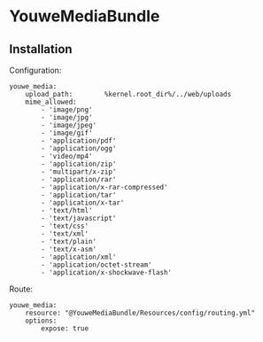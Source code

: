 
YouweMediaBundle
==================


Installation
-------------

Configuration:

    youwe_media:
        upload_path:        %kernel.root_dir%/../web/uploads
        mime_allowed:
            - 'image/png'
            - 'image/jpg'
            - 'image/jpeg'
            - 'image/gif'
            - 'application/pdf'
            - 'application/ogg'
            - 'video/mp4'
            - 'application/zip'
            - 'multipart/x-zip'
            - 'application/rar'
            - 'application/x-rar-compressed'
            - 'application/tar'
            - 'application/x-tar'
            - 'text/html'
            - 'text/javascript'
            - 'text/css'
            - 'text/xml'
            - 'text/plain'
            - 'text/x-asm'
            - 'application/xml'
            - 'application/octet-stream'
            - 'application/x-shockwave-flash'
Route:

    youwe_media:
        resource: "@YouweMediaBundle/Resources/config/routing.yml"
        options:
            expose: true
